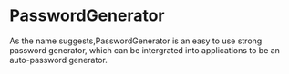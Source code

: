 # PasswordGenerator
As the name suggests,PasswordGenerator is an easy to use strong password generator, 
which can be intergrated into applications to be an auto-password generator.

